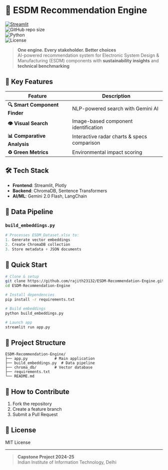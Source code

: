 # 🚀 ESDM Recommendation Engine

[![Streamlit](https://static.streamlit.io/badges/streamlit_badge_black_white.svg)](https://your-app-url.streamlit.app/)  
![GitHub repo size](https://img.shields.io/github/repo-size/rajith23132/ESDM-Recommendation-Engine)  
![Python](https://img.shields.io/badge/Python-3.9%2B-blue.svg)  
![License](https://img.shields.io/badge/License-MIT-green.svg)  

> **One engine. Every stakeholder. Better choices**  
> AI-powered recommendation system for Electronic System Design & Manufacturing (ESDM) components with **sustainability insights** and **technical benchmarking**

## 🌟 Key Features
| Feature | Description |
|---------|-------------|
| **🔍 Smart Component Finder** | NLP-powered search with Gemini AI |
| **👁️ Visual Search** | Image-based component identification |
| **📊 Comparative Analysis** | Interactive radar charts & specs comparison |
| **♻️ Green Metrics** | Environmental impact scoring |

## 🛠️ Tech Stack
- **Frontend**: Streamlit, Plotly  
- **Backend**: ChromaDB, Sentence Transformers  
- **AI/ML**: Gemini 2.0 Flash, LangChain  

## 📂 Data Pipeline
### `build_embeddings.py`
```python
# Processes ESDM_Dataset.xlsx to:
1. Generate vector embeddings
2. Create ChromaDB collection
3. Store metadata + JSON documents
```

## 🚀 Quick Start
```bash
# Clone & setup
git clone https://github.com/rajith23132/ESDM-Recommendation-Engine.git
cd ESDM-Recommendation-Engine

# Install dependencies
pip install -r requirements.txt

# Build embeddings
python build_embeddings.py

# Launch app
streamlit run app.py
```

## 📂 Project Structure
```
ESDM-Recommendation-Engine/
├── app.py            # Main application
├── build_embeddings.py  # Data pipeline
├── chroma_db/        # Vector database
├── requirements.txt
└── README.md
```

## 🙏 How to Contribute
1. Fork the repository  
2. Create a feature branch  
3. Submit a Pull Request  

## 📜 License
MIT License

---

> **Capstone Project 2024-25**  
> Indian Institute of Information Technology, Delhi
